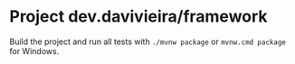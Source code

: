 # Project dev.davivieira/framework

Build the project and run all tests with `./mvnw package` or `mvnw.cmd package` for Windows.
